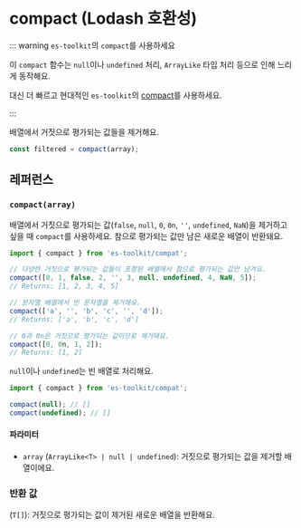 # compact (Lodash 호환성)

::: warning `es-toolkit`의 `compact`를 사용하세요

이 `compact` 함수는 `null`이나 `undefined` 처리, `ArrayLike` 타입 처리 등으로 인해 느리게 동작해요.

대신 더 빠르고 현대적인 `es-toolkit`의 [compact](../../array/compact.md)를 사용하세요.

:::

배열에서 거짓으로 평가되는 값들을 제거해요.

```typescript
const filtered = compact(array);
```

## 레퍼런스

### `compact(array)`

배열에서 거짓으로 평가되는 값(`false`, `null`, `0`, `0n`, `''`, `undefined`, `NaN`)을 제거하고 싶을 때 `compact`를 사용하세요. 참으로 평가되는 값만 남은 새로운 배열이 반환돼요.

```typescript
import { compact } from 'es-toolkit/compat';

// 다양한 거짓으로 평가되는 값들이 포함된 배열에서 참으로 평가되는 값만 남겨요.
compact([0, 1, false, 2, '', 3, null, undefined, 4, NaN, 5]);
// Returns: [1, 2, 3, 4, 5]

// 문자열 배열에서 빈 문자열을 제거해요.
compact(['a', '', 'b', 'c', '', 'd']);
// Returns: ['a', 'b', 'c', 'd']

// 0과 0n은 거짓으로 평가되는 값이므로 제거돼요.
compact([0, 0n, 1, 2]);
// Returns: [1, 2]
```

`null`이나 `undefined`는 빈 배열로 처리해요.

```typescript
import { compact } from 'es-toolkit/compat';

compact(null); // []
compact(undefined); // []
```

#### 파라미터

- `array` (`ArrayLike<T> | null | undefined`): 거짓으로 평가되는 값을 제거할 배열이에요.

### 반환 값

(`T[]`): 거짓으로 평가되는 값이 제거된 새로운 배열을 반환해요.